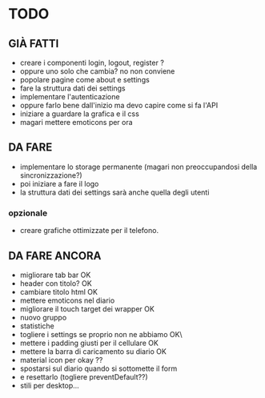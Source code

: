 # TODO


## GIÀ FATTI

- creare i componenti login, logout, register ?
- oppure uno solo che cambia? no non conviene
- popolare pagine come about e settings
- fare la struttura dati dei settings
- implementare l'autenticazione
- oppure farlo bene dall'inizio ma devo capire come si fa l'API
- iniziare a guardare la grafica e il css
- magari mettere emoticons per ora

## DA FARE

- implementare lo storage permanente (magari non preoccupandosi della sincronizzazione?)
- poi iniziare a fare il logo
- la struttura dati dei settings sarà anche quella degli utenti

### opzionale

- creare grafiche ottimizzate per il telefono.


## DA FARE ANCORA

- migliorare tab bar OK
- header con titolo? OK
- cambiare titolo html OK
- mettere emoticons nel diario
- migliorare il touch target dei wrapper OK
- nuovo gruppo 
- statistiche 
- togliere i settings se proprio non ne abbiamo OK\
- mettere i padding giusti per il cellulare OK
- mettere la barra di caricamento su diario OK
- material icon per okay ??
- spostarsi sul diario quando si sottomette il form
- e resettarlo (togliere preventDefault??)
- stili per desktop...
